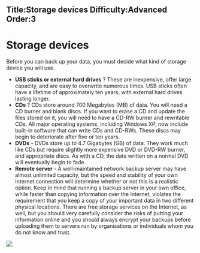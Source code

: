 Title:Storage devices
Difficulty:Advanced
Order:3
---
<h1>Storage devices</h1><p>Before you can back up your data, you must decide what kind of storage device you will use.</p><p><ul><li><b>USB sticks or external hard drives</b> ? These are inexpensive, offer large capacity, and are easy to overwrite numerous times. USB sticks often have a lifetime of approximately ten years, with external hard drives lasting longer.</li><li><b>CDs</b> ? CDs store around 700 Megabytes (MB) of data. You will need a CD burner and blank discs. If you want to erase a CD and update the files stored on it, you will need to have a CD-RW burner and rewritable CDs. All major operating systems, including Windows XP, now include built-in software that can write CDs and CD-RWs. These discs may begin to deteriorate after five or ten years.</li><li><b>DVDs</b> - DVDs store up to 4.7 Gigabytes (GB) of data. They work much like CDs but require slightly more expensive DVD or DVD-RW burner, and appropriate discs. As with a CD, the data written on a normal DVD will eventually begin to fade.</li><li><b>Remote server</b> - A well-maintained network backup server may have almost unlimited capacity, but the speed and stability of your own Internet connection will determine whether or not this is a realistic option. Keep in mind that running a backup server in your own office, while faster than copying information over the Internet, violates the requirement that you keep a copy of your important data in two different physical locations. There are free storage services on the Internet, as well, but you should very carefully consider the risks of putting your information online and you should always encrypt your backups before uploading them to servers run by organisations or individuals whom you do not know and trust.</li></ul></p><img src="deleting2.png">